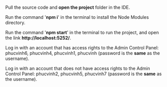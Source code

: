 Pull the source code and **open the project** folder in the IDE.

Run the command '**npm i**' in the terminal to install the Node Modules directory.

Run the command '**npm start**' in the terminal to run the project, and open the link **http://localhost:5252/**.

Log in with an account that has access rights to the Admin Control Panel: phucvinh6, phucvinh4, phucvinh1, phucvinh (password is the **same** as the username).

Log in with an account that does not have access rights to the Admin Control Panel: phucvinh2, phucvinh5, phucvinh7 (password is the **same** as the username).
